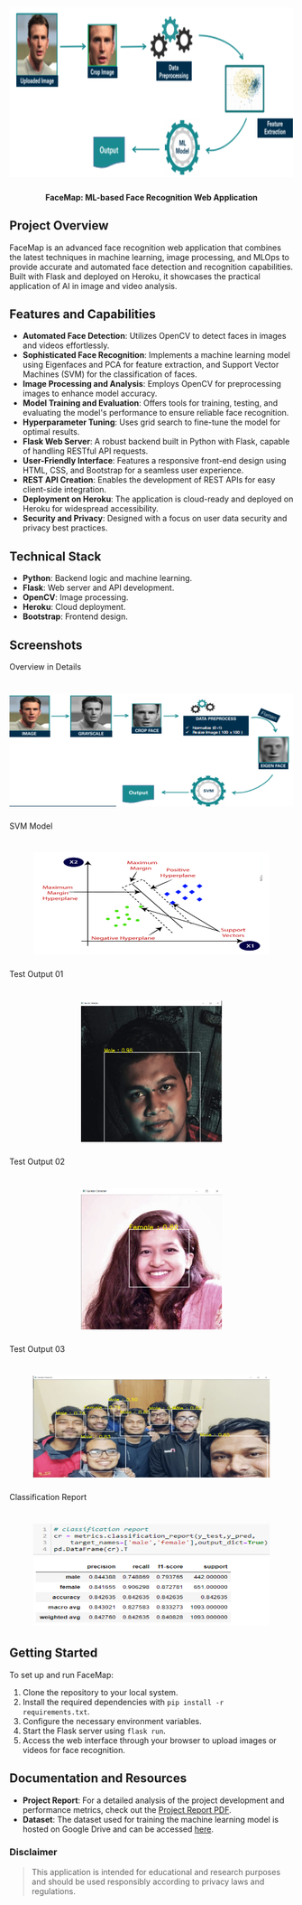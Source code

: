 <h1 align="center">
   <img src="https://github.com/sultanul-ovi/FaceMap/blob/main/images/overview.png"  width="800" height="300" />
</h1>

<h4 align="center">
FaceMap: ML-based Face Recognition Web Application
</h4>



## Project Overview
FaceMap is an advanced face recognition web application that combines the latest techniques in machine learning, image processing, and MLOps to provide accurate and automated face detection and recognition capabilities. Built with Flask and deployed on Heroku, it showcases the practical application of AI in image and video analysis.

## Features and Capabilities

- **Automated Face Detection**: Utilizes OpenCV to detect faces in images and videos effortlessly.
- **Sophisticated Face Recognition**: Implements a machine learning model using Eigenfaces and PCA for feature extraction, and Support Vector Machines (SVM) for the classification of faces.
- **Image Processing and Analysis**: Employs OpenCV for preprocessing images to enhance model accuracy.
- **Model Training and Evaluation**: Offers tools for training, testing, and evaluating the model's performance to ensure reliable face recognition.
- **Hyperparameter Tuning**: Uses grid search to fine-tune the model for optimal results.
- **Flask Web Server**: A robust backend built in Python with Flask, capable of handling RESTful API requests.
- **User-Friendly Interface**: Features a responsive front-end design using HTML, CSS, and Bootstrap for a seamless user experience.
- **REST API Creation**: Enables the development of REST APIs for easy client-side integration.
- **Deployment on Heroku**: The application is cloud-ready and deployed on Heroku for widespread accessibility.
- **Security and Privacy**: Designed with a focus on user data security and privacy best practices.

## Technical Stack

- **Python**: Backend logic and machine learning.
- **Flask**: Web server and API development.
- **OpenCV**: Image processing.
- **Heroku**: Cloud deployment.
- **Bootstrap**: Frontend design.

## Screenshots
Overview in Details
<h1 align="center">
   <img src="https://github.com/sultanul-ovi/FaceMap/blob/main/images/detaled overview.png"  width="600" height="200" />
</h1>

SVM Model
<h1 align="center">
   <img src="https://github.com/sultanul-ovi/FaceMap/blob/main/images/svm.png"  width="420" height="180" />
</h1>

Test Output 01
<h1 align="center">
   <img src="https://github.com/sultanul-ovi/FaceMap/blob/main/images/out3.png"  width="250" height="250" />
</h1>

Test Output 02
<h1 align="center">
   <img src="https://github.com/sultanul-ovi/FaceMap/blob/main/images/out2.png"  width="250" height="250" />
</h1>

Test Output 03
<h1 align="center">
   <img src="https://github.com/sultanul-ovi/FaceMap/blob/main/images/out6.png"  width="420" height="180" />
</h1>

Classification Report
<h1 align="center">
   <img src="https://github.com/sultanul-ovi/FaceMap/blob/main/images/c2.png"  width="420" height="180" />
</h1>


## Getting Started

To set up and run FaceMap:

1. Clone the repository to your local system.
2. Install the required dependencies with `pip install -r requirements.txt`.
3. Configure the necessary environment variables.
4. Start the Flask server using `flask run`.
5. Access the web interface through your browser to upload images or videos for face recognition.

## Documentation and Resources
- **Project Report**: For a detailed analysis of the project development and performance metrics, check out the [Project Report PDF](https://github.com/sultanul-ovi/FaceMap/blob/main/ML_project_report.pdf).
- **Dataset**: The dataset used for training the machine learning model is hosted on Google Drive and can be accessed [here](https://link-to-your-dataset.com).

### Disclaimer

> This application is intended for educational and research purposes and should be used responsibly according to privacy laws and regulations.
